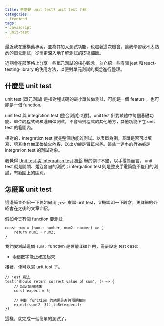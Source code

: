 ```yaml
---
title: 甚麼是 unit test? unit test 介紹
categories:
- frontend
tags: 
- JavaScript
- unit-test
---
```


最近我在重構舊專案，並為其加入測試功能，也趁著這次機會，讓我學習我不太熟悉的單元測試，從而更深入地了解測試的技術細節。

近期會在部落格上分享一些單元測試的核心觀念，並介紹一些有關 jest 和 react-testing-library 的使用方法，以便對單元測試的概念進行整理。

<!-- more -->

## 什麼是 unit test
unit test (單元測試) 是指對程式碼的最小單位做測試，可能是一個 feature ，也可能是一個 function。

unit test 與 integration test (整合測試) 相對。unit test 針對軟體中每個基礎功能、單位的程式碼和邏輯做測試，不會管到程式的其他地方，其他功能不在 unit test 的範圍內。

相對的，integration test 就是整個功能的測試。以表單為例，表單是否可以填寫、填寫後有無正確檢查內容、送出功能是否正常等。這些一連串的行為都是 integration test 的測試對象。

我覺得 [Unit test 與 Integration test 概論](https://medium.com/@frozenfung/unit-test-%E8%88%87-integration-test-%E6%A6%82%E8%AB%96-41b39f0f823) 舉的例子不錯，以手電筒而言， unit test 就是開關、燈泡各自的測試；intergration test 則是整支手電筒能不能用的測試，有範圍上的區別。

## 怎麼寫 unit test
這邊簡單介紹一下要如何用 `jest` 來寫 unit test，大概說明一下觀念，更詳細的介紹會在之後的文章介紹。

假如今天有個 function 要測試:
```typescript=
const sum = (num1: number, num2: number) => {
    return num1 + num2;
}
```
我們要測試這個 `sum()` function 是否能正確作用，需要設定 test case:
- 兩個數字能正確加起來

接著，便可以寫 unit test 了。
```typescript=
// jest 寫法
test('should return correct value of sum', () => {
    // 設定預期結果
    const expect = 5;
    
    // 判斷 function 的結果是否與預期相同
    expect(sum(2, 3)).toBe(expect);
})
```
這樣，就完成一個簡單的測試了。
